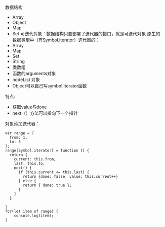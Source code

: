 数据结构
- Array
- Object
- Map
- Set
可迭代对象：数据结构只要部署了迭代器的接口，就是可迭代对象
原生的数据类型中（有Symbol.iterator）迭代器的：
- Array
- Map
- Set
- String
- 类数组
- 函数的arguments对象
- nodeList 对象
- Object可以自己写symbol.iterator函数

特点:
- 获取value与done
- next（）方法可以指向下一个指针

对象添加迭代器：

```
var range = {
  from: 1,
  to: 5
};
range[Symbol.iterator] = function () {
  return {
    current: this.from,
    last: this.to,
    next() {
      if (this.current <= this.last) {
        return {done: false, value: this.current++}
      } else {
        return { done: true };
      }
    }
  }
​
}
for(let item of range) {
    console.log(item);
}

```
